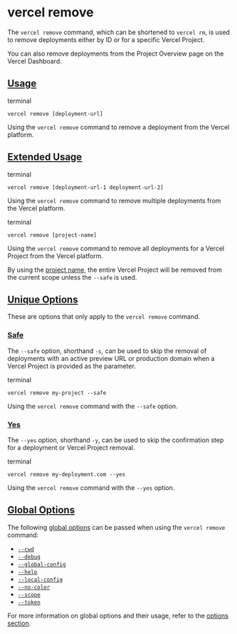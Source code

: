 # vercel remove

The `vercel remove` command, which can be shortened to `vercel rm`, is used to remove deployments either by ID or for a specific Vercel Project.

You can also remove deployments from the Project Overview page on the Vercel
Dashboard.

## [Usage](https://vercel.com/docs/cli/remove\#usage)

terminal

```code-block_code__isn_V
vercel remove [deployment-url]
```

Using the `vercel remove` command to remove a
deployment from the Vercel platform.

## [Extended Usage](https://vercel.com/docs/cli/remove\#extended-usage)

terminal

```code-block_code__isn_V
vercel remove [deployment-url-1 deployment-url-2]
```

Using the `vercel remove` command to remove multiple
deployments from the Vercel platform.

terminal

```code-block_code__isn_V
vercel remove [project-name]
```

Using the `vercel remove` command to remove all
deployments for a Vercel Project from the Vercel platform.

By using the [project name](https://vercel.com/docs/projects/overview), the entire Vercel
Project will be removed from the current scope unless the
`--safe` is used.

## [Unique Options](https://vercel.com/docs/cli/remove\#unique-options)

These are options that only apply to the `vercel remove` command.

### [Safe](https://vercel.com/docs/cli/remove\#safe)

The `--safe` option, shorthand `-s`, can be used to skip the removal of deployments with an active preview URL or production domain when a Vercel Project is provided as the parameter.

terminal

```code-block_code__isn_V
vercel remove my-project --safe
```

Using the `vercel remove` command with the
`--safe` option.

### [Yes](https://vercel.com/docs/cli/remove\#yes)

The `--yes` option, shorthand `-y`, can be used to skip the confirmation step for a deployment or Vercel Project removal.

terminal

```code-block_code__isn_V
vercel remove my-deployment.com --yes
```

Using the `vercel remove` command with the
`--yes` option.

## [Global Options](https://vercel.com/docs/cli/remove\#global-options)

The following [global options](./vercel-cli-global-options.md) can be passed when using the `vercel remove` command:

- [`--cwd`](./vercel-cli-global-options.md#current-working-directory)
- [`--debug`](./vercel-cli-global-options.md#debug)
- [`--global-config`](./vercel-cli-global-options.md#global-config)
- [`--help`](./vercel-cli-global-options.md#help)
- [`--local-config`](./vercel-cli-global-options.md#local-config)
- [`--no-color`](./vercel-cli-global-options.md#no-color)
- [`--scope`](./vercel-cli-global-options.md#scope)
- [`--token`](./vercel-cli-global-options.md#token)

For more information on global options and their usage, refer to the [options section](./vercel-cli-global-options.md).
